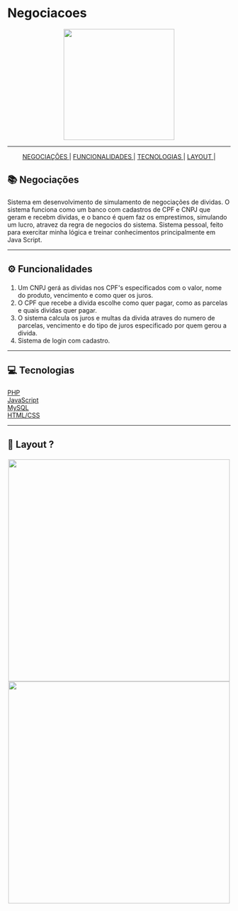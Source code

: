 # Negociacoes

<div align='center'>
<img src="./.github/proffy.png" width='250'>

---

<a href='#negociacoes'>NEGOCIAÇÕES </a>|
<a href='#functionalities'>FUNCIONALIDADES </a>|
<a href='#tecnologies'>TECNOLOGIAS </a>|
<a href='#layout'>LAYOUT </a>|

</div>

</div>

## <p id='negociacoes'>📚 Negociações </p>

Sistema em desenvolvimento de simulamento de negociações de dividas. O sistema funciona como um banco com cadastros de CPF e CNPJ que geram e recebm dividas, e o banco é quem faz os emprestimos, simulando um lucro, atravez da regra de negocios do sistema. Sistema pessoal, feito para exercitar minha lógica e treinar conhecimentos principalmente em Java Script.


---

## <p id='functionalities'> ⚙ Funcionalidades </p>

1. Um CNPJ gerá as dividas nos CPF's especificados com o valor, nome do produto, vencimento e como quer os juros. 
2. O CPF que recebe a divida escolhe como quer pagar, como as parcelas e quais dividas quer pagar.
3. O sistema calcula os juros e multas da divida atraves do numero de parcelas, vencimento e do tipo de juros especificado por quem gerou a divida.
4. Sistema de login com cadastro. 

---

## <p id='tecnologies'>💻 Tecnologias </p>

<a href='https://pt-br.php.org/'>PHP</a>
<br/>
<a href='https://www.javascript.org/'>JavaScript</a>
<br/>
<a href='https://mysql.org/'>MySQL</a>
<br/>
<a href='https://htmlcss.dev/'>HTML/CSS</a>
<br/>

---

## <p id='layout'>🎨 Layout ? </p>

<div align='center'>
<img src="./.github/capa.png" width='500'>
<img src="./.github/print2.png" width='500'>

</div>
